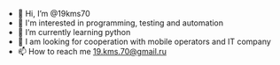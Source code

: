- 👋 Hi, I’m @19kms70
- 👀 I'm interested in programming, testing and automation
- 🌱 I’m currently learning python
- 💞️ I am looking for cooperation with mobile operators and IT company
- 📫 How to reach me 19.kms.70@gmail.ru

<!---
19kms70/19kms70 is a ✨ special ✨ repository because its `README.md` (this file) appears on your GitHub profile.
You can click the Preview link to take a look at your changes.
--->
